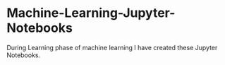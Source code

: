 # Machine-Learning-Jupyter-Notebooks
During Learning phase of machine learning I have created these Jupyter Notebooks.
